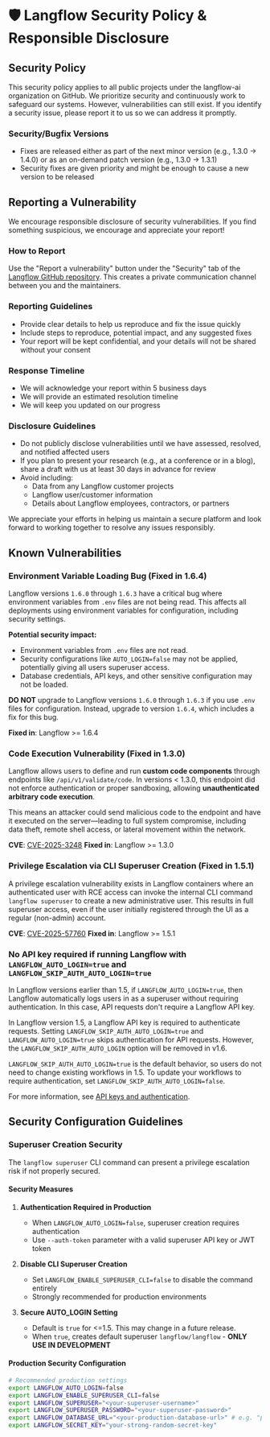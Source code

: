 # 🛡️ Langflow Security Policy & Responsible Disclosure

## Security Policy

This security policy applies to all public projects under the langflow-ai organization on GitHub. We prioritize security and continuously work to safeguard our systems. However, vulnerabilities can still exist. If you identify a security issue, please report it to us so we can address it promptly.

### Security/Bugfix Versions

- Fixes are released either as part of the next minor version (e.g., 1.3.0 → 1.4.0) or as an on-demand patch version (e.g., 1.3.0 → 1.3.1)
- Security fixes are given priority and might be enough to cause a new version to be released

## Reporting a Vulnerability

We encourage responsible disclosure of security vulnerabilities. If you find something suspicious, we encourage and appreciate your report!

### How to Report

Use the "Report a vulnerability" button under the "Security" tab of the [Langflow GitHub repository](https://github.com/langflow-ai/langflow/security). This creates a private communication channel between you and the maintainers.

### Reporting Guidelines

- Provide clear details to help us reproduce and fix the issue quickly
- Include steps to reproduce, potential impact, and any suggested fixes
- Your report will be kept confidential, and your details will not be shared without your consent

### Response Timeline

- We will acknowledge your report within 5 business days
- We will provide an estimated resolution timeline
- We will keep you updated on our progress

### Disclosure Guidelines

- Do not publicly disclose vulnerabilities until we have assessed, resolved, and notified affected users
- If you plan to present your research (e.g., at a conference or in a blog), share a draft with us at least 30 days in advance for review
- Avoid including:
  - Data from any Langflow customer projects
  - Langflow user/customer information
  - Details about Langflow employees, contractors, or partners

We appreciate your efforts in helping us maintain a secure platform and look forward to working together to resolve any issues responsibly.

## Known Vulnerabilities

### Environment Variable Loading Bug (Fixed in 1.6.4)

Langflow versions `1.6.0` through `1.6.3` have a critical bug where environment variables from `.env` files are not being read. This affects all deployments using environment variables for configuration, including security settings.

**Potential security impact:**
- Environment variables from `.env` files are not read.
- Security configurations like `AUTO_LOGIN=false` may not be applied, potentially giving all users superuser access.
- Database credentials, API keys, and other sensitive configuration may not be loaded.

**DO NOT** upgrade to Langflow versions `1.6.0` through `1.6.3` if you use `.env` files for configuration. Instead, upgrade to version `1.6.4`, which includes a fix for this bug.

**Fixed in**: Langflow >= 1.6.4

### Code Execution Vulnerability (Fixed in 1.3.0)

Langflow allows users to define and run **custom code components** through endpoints like `/api/v1/validate/code`. In versions < 1.3.0, this endpoint did not enforce authentication or proper sandboxing, allowing **unauthenticated arbitrary code execution**.

This means an attacker could send malicious code to the endpoint and have it executed on the server—leading to full system compromise, including data theft, remote shell access, or lateral movement within the network.

**CVE**: [CVE-2025-3248](https://nvd.nist.gov/vuln/detail/CVE-2025-3248)
**Fixed in**: Langflow >= 1.3.0

### Privilege Escalation via CLI Superuser Creation (Fixed in 1.5.1)

A privilege escalation vulnerability exists in Langflow containers where an authenticated user with RCE access can invoke the internal CLI command `langflow superuser` to create a new administrative user. This results in full superuser access, even if the user initially registered through the UI as a regular (non-admin) account.

**CVE**: [CVE-2025-57760](https://github.com/langflow-ai/langflow/security/advisories/GHSA-4gv9-mp8m-592r)
**Fixed in**: Langflow >= 1.5.1

### No API key required if running Langflow with `LANGFLOW_AUTO_LOGIN=true` and `LANGFLOW_SKIP_AUTH_AUTO_LOGIN=true`

In Langflow versions earlier than 1.5, if `LANGFLOW_AUTO_LOGIN=true`, then Langflow automatically logs users in as a superuser without requiring authentication. In this case, API requests don't require a Langflow API key.

In Langflow version 1.5, a Langflow API key is required to authenticate requests.
Setting `LANGFLOW_SKIP_AUTH_AUTO_LOGIN=true` and `LANGFLOW_AUTO_LOGIN=true` skips authentication for API requests. However, the `LANGFLOW_SKIP_AUTH_AUTO_LOGIN` option will be removed in v1.6.

`LANGFLOW_SKIP_AUTH_AUTO_LOGIN=true` is the default behavior, so users do not need to change existing workflows in 1.5. To update your workflows to require authentication, set `LANGFLOW_SKIP_AUTH_AUTO_LOGIN=false`.

For more information, see [API keys and authentication](https://docs.langflow.org/api-keys-and-authentication).

## Security Configuration Guidelines

### Superuser Creation Security

The `langflow superuser` CLI command can present a privilege escalation risk if not properly secured.

#### Security Measures

1. **Authentication Required in Production**
   - When `LANGFLOW_AUTO_LOGIN=false`, superuser creation requires authentication
   - Use `--auth-token` parameter with a valid superuser API key or JWT token

2. **Disable CLI Superuser Creation**
   - Set `LANGFLOW_ENABLE_SUPERUSER_CLI=false` to disable the command entirely
   - Strongly recommended for production environments

3. **Secure AUTO_LOGIN Setting**
   - Default is `true` for <=1.5. This may change in a future release.
   - When `true`, creates default superuser `langflow/langflow` - **ONLY USE IN DEVELOPMENT**

#### Production Security Configuration

```bash
# Recommended production settings
export LANGFLOW_AUTO_LOGIN=false
export LANGFLOW_ENABLE_SUPERUSER_CLI=false
export LANGFLOW_SUPERUSER="<your-superuser-username>"
export LANGFLOW_SUPERUSER_PASSWORD="<your-superuser-password>"
export LANGFLOW_DATABASE_URL="<your-production-database-url>" # e.g. "postgresql+psycopg://langflow:secure_pass@db.internal:5432/langflow"
export LANGFLOW_SECRET_KEY="your-strong-random-secret-key"
```